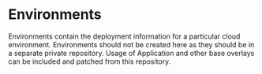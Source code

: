 # Environments

Environments contain the deployment information for a particular cloud
environment. Environments should not be created here as they should be in a
separate private repository. Usage of Application and other base overlays can
be included and patched from this repository.
